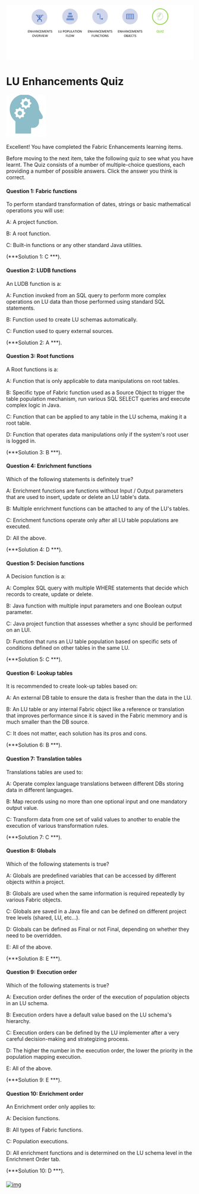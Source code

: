 ![](/academy/Training_Level_1/05_LU_Enhancements/images/EnhancementQuizState.PNG) 

# LU Enhancements Quiz

![](/academy/Training_Level_1/03_fabric_basic_LU/images/Quiz.png) 



Excellent! 
You have completed the Fabric Enhancements learning items.


Before moving to the next item, take the following quiz to see what you have learnt. The Quiz consists of a number of multiple-choice questions, each providing a number of possible answers. Click the answer you think is correct. 



#### Question 1: Fabric functions

To perform standard transformation of dates, strings or basic mathematical operations you will use:

A: A project function.

B: A root function. 

C: Built-in functions or any other standard Java utilities.

(***Solution 1: C ***).



#### Question 2: LUDB functions

An LUDB function is a:

A: Function invoked from an SQL query to perform more complex operations on LU data than those performed using standard SQL statements.

B: Function used to create LU schemas automatically.

C: Function used to query external sources.

(***Solution 2: A ***).



#### Question 3: Root functions

A Root functions is a:

A: Function that is only applicable to data manipulations on root tables. 

B: Specific type of Fabric function used as a Source Object to trigger the table population mechanism, run various SQL SELECT 
   queries and execute complex logic in Java.

C: Function that can be applied to any table in the LU schema, making it a root table.

D: Function that operates data manipulations only if the system's root user is logged in.

(***Solution 3: B ***).



#### Question 4: Enrichment functions

Which of the following statements is definitely true?

A: Enrichment functions are functions without Input / Output parameters that are used to insert, update or delete an LU table's data.

B: Multiple enrichment functions can be attached to any of the LU's tables.

C: Enrichment functions operate only after all LU table populations are executed.

D: All the above.

(***Solution 4: D ***).



#### Question 5: Decision functions

A Decision function is a:

A: Complex SQL query with multiple WHERE statements that decide which records to create, update or delete.

B: Java function with multiple input parameters and one Boolean output parameter.

C: Java project function that assesses whether a sync should be performed on an LUI.

D: Function that runs an LU table population based on specific sets of conditions defined on other tables in the same LU.

(***Solution 5: C ***).



#### Question 6: Lookup tables

It is recommended to create look-up tables based on: 

A: An external DB table to ensure the data is fresher than the data in the LU.

B: An LU table or any internal Fabric object like a reference or translation that improves performance since it is 
   saved in the Fabric memmory and is much smaller than the DB source.

C: It does not matter, each solution has its pros and cons.

(***Solution 6: B ***).



#### Question 7: Translation tables

Translations tables are used to:

A: Operate complex language translations between different DBs storing data in different languages.

B: Map records using no more than one optional input and one mandatory output value.

C: Transform data from one set of valid values to another to enable the execution of various transformation rules.

(***Solution 7: C ***).



#### Question 8: Globals

Which of the following statements is true?

A: Globals are predefined variables that can be accessed by different objects within a project.

B: Globals are used when the same information is required repeatedly by various Fabric objects.

C: Globals are saved in a Java file and can be defined on different project tree levels (shared, LU, etc...).

D: Globals can be defined as Final or not Final, depending on whether they need to be overridden.

E: All of the above.

(***Solution 8: E ***).



#### Question 9: Execution order

Which of the following statements is true?

A: Execution order defines the order of the execution of population objects in an LU schema.

B: Execution orders have a default value based on the LU schema's hierarchy.

C: Execution orders can be defined by the LU implementer after a very careful decision-making and strategizing process.

D: The higher the number in the execution order, the lower the priority in the population mapping execution.

E: All of the above.

(***Solution 9: E ***).



#### Question 10: Enrichment order

An Enrichment order only applies to:

A: Decision functions.

B: All types of Fabric functions.

C: Population executions.

D: All enrichment functions and is determined on the LU schema level in the Enrichment Order tab. 

(***Solution 10: D ***).


####    

[![img](https://github.com/k2view-academy/K2View-Academy/raw/master/articles/images/Previous.png)](/academy/Training_Level_1/05_LU_Enhancements/04_LU_Enhancements_lookup-translations_flow.md)
